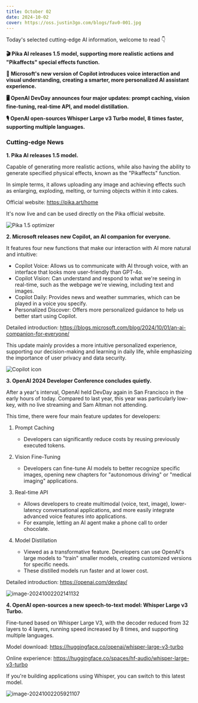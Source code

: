 ```yaml
---
title: October 02
date: 2024-10-02
cover: https://oss.justin3go.com/blogs/fav0-001.jpg
---
```


Today's selected cutting-edge AI information, welcome to read 👇

**🎬 Pika AI releases 1.5 model, supporting more realistic actions and "Pikaffects" special effects function.**

**🤖 Microsoft's new version of Copilot introduces voice interaction and visual understanding, creating a smarter, more personalized AI assistant experience.**

**🖥️ OpenAI DevDay announces four major updates: prompt caching, vision fine-tuning, real-time API, and model distillation.**

**🎙️ OpenAI open-sources Whisper Large v3 Turbo model, 8 times faster, supporting multiple languages.**

### Cutting-edge News

**1. Pika AI releases 1.5 model.**

Capable of generating more realistic actions, while also having the ability to generate specified physical effects, known as the "Pikaffects" function.

In simple terms, it allows uploading any image and achieving effects such as enlarging, exploding, melting, or turning objects within it into cakes.

Official website: https://pika.art/home

It's now live and can be used directly on the Pika official website.

![Pika 1.5 optimizer](https://cdn.jsdelivr.net/gh/freelander/oss@master/ai-daily/2024-10-02/Pika%201.5%20optimizer.gif)

**2. Microsoft releases new Copilot, an AI companion for everyone.**

It features four new functions that make our interaction with AI more natural and intuitive:

- Copilot Voice: Allows us to communicate with AI through voice, with an interface that looks more user-friendly than GPT-4o.
- Copilot Vision: Can understand and respond to what we're seeing in real-time, such as the webpage we're viewing, including text and images.
- Copilot Daily: Provides news and weather summaries, which can be played in a voice you specify.
- Personalized Discover: Offers more personalized guidance to help us better start using Copilot.

Detailed introduction: https://blogs.microsoft.com/blog/2024/10/01/an-ai-companion-for-everyone/

This update mainly provides a more intuitive personalized experience, supporting our decision-making and learning in daily life, while emphasizing the importance of user privacy and data security.

![Copilot icon](https://cdn.jsdelivr.net/gh/freelander/oss@master/ai-daily/2024-10-02/Copilot-Manifesto-Hero-IconOnly-Final.png)

**3. OpenAI 2024 Developer Conference concludes quietly.**

After a year's interval, OpenAI held DevDay again in San Francisco in the early hours of today. Compared to last year, this year was particularly low-key, with no live streaming and Sam Altman not attending.

This time, there were four main feature updates for developers:

1. Prompt Caching
   - Developers can significantly reduce costs by reusing previously executed tokens.

2. Vision Fine-Tuning
   - Developers can fine-tune AI models to better recognize specific images, opening new chapters for "autonomous driving" or "medical imaging" applications.

3. Real-time API
   - Allows developers to create multimodal (voice, text, image), lower-latency conversational applications, and more easily integrate advanced voice features into applications.
   - For example, letting an AI agent make a phone call to order chocolate.

4. Model Distillation
   - Viewed as a transformative feature. Developers can use OpenAI's large models to "train" smaller models, creating customized versions for specific needs.
   - These distilled models run faster and at lower cost.

Detailed introduction: https://openai.com/devday/

![image-20241002202141132](https://cdn.jsdelivr.net/gh/freelander/oss@master/ai-daily/2024-10-02/image-20241002202141132.png)

**4. OpenAI open-sources a new speech-to-text model: Whisper Large v3 Turbo.**

Fine-tuned based on Whisper Large V3, with the decoder reduced from 32 layers to 4 layers, running speed increased by 8 times, and supporting multiple languages.

Model download: https://huggingface.co/openai/whisper-large-v3-turbo

Online experience: https://huggingface.co/spaces/hf-audio/whisper-large-v3-turbo

If you're building applications using Whisper, you can switch to this latest model.

![image-20241002205921107](https://cdn.jsdelivr.net/gh/freelander/oss@master/ai-daily/2024-10-02/image-20241002205921107.png)
